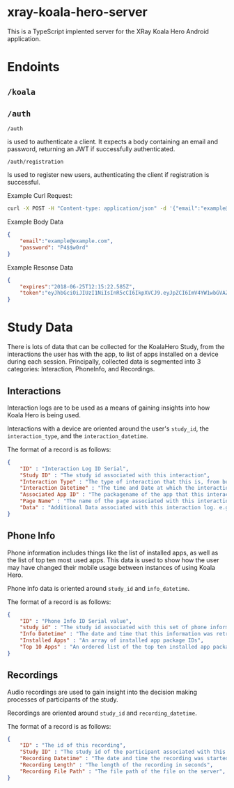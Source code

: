 # xray-koala-hero-server

This is a TypeScript implented server for the XRay Koala Hero Android application.



# Endoints

## `/koala`


## `/auth`

`/auth`

is used to authenticate a client. It expects a body containing an email and password, returning an JWT if successfully authenticated.



`/auth/registration`

Is used to register new users, authenticating the client if registration is successful.



Example Curl Request:
```bash
curl -X POST -H "Content-type: application/json" -d '{"email":"example@example.com", "password":"P4$$w0rd"}' "localhost:8084/auth/registration"

```
Example Body Data
```JSON
{
    "email":"example@example.com",
    "password": "P4$$w0rd"
}
```

Example Resonse Data
```JSON
{
    "expires":"2018-06-25T12:15:22.585Z",
    "token":"eyJhbGciOiJIUzI1NiIsInR5cCI6IkpXVCJ9.eyJpZCI6ImV4YW1wbGVAZXhhbXBsZS5jb20iLCJpYXQiOjE1Mjk4NDI1MjIsImV4cCI6MTUyOTkyODkyMn0.17fT6N0WB9WvG73afngaRF2-m_ZVxOuFH3Vj4NjvJZY"
}
```

# Study Data
There is lots of data that can be collected for the KoalaHero Study, from the interactions the user has with the app, to list of apps installed on a device during each session. Principally, collected data is segmented into 3 categories: Interaction, PhoneInfo, and Recordings.

## Interactions
Interaction logs are to be used as a means of gaining insights into how Koala Hero is being used.

Interactions with a device are oriented around the user's `study_id`, the `interaction_type`, and the `interaction_datetime`.

The format of a record is as follows:
```json
{
    "ID" : "Interaction Log ID Serial",
    "Study ID" : "The study id associated with this interaction",
    "Interaction Type" : "The type of interaction that this is, from button press, to map click",
    "Interaction Datetime" : "The time and Date at which the interaction log was recorded.",
    "Associated App ID" : "The packagename of the app that this interaction log is associated with, an empty string if it's not associated",
    "Page Name" : "The name of the page associated with this interaction log. e.g. 'map_view', or 'detail_host_view'",
    "Data" : "Additional Data associated with this interaction log. e.g. co-ordinates of map press"
}

```

## Phone Info
Phone information includes things like the list of installed apps, as well as the list of top ten most used apps. This data is used to show how the user may have changed their mobile usage between instances of using Koala Hero.

Phone info data is oriented around `study_id` and `info_datetime`.

The format of a record is as follows:
```json
{
    "ID" : "Phone Info ID Serial value",
    "study_id" : "The study id associated with this set of phone information",
    "Info Datetime" : "The date and time that this information was retrieved.",
    "Installed Apps" : "An array of installed app package IDs",
    "Top 10 Apps" : "An ordered list of the top ten installed app package name"
}
```

## Recordings
Audio recordings are used to gain insight into the decision making processes of participants of the study.

Recordings are oriented around `study_id` and `recording_datetime`.

The format of a record is as follows:
```json
{
    "ID" : "The id of this recording",
    "Study ID" : "The study id of the participant associated with this recording.",
    "Recording Datetime" : "The date and time the recording was started",
    "Recording Length" : "The length of the recording in seconds",
    "Recording File Path" : "The file path of the file on the server",
}
```